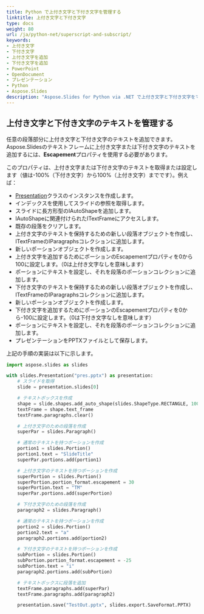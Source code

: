 ```yaml
---
title: Python で上付き文字と下付き文字を管理する
linktitle: 上付き文字と下付き文字
type: docs
weight: 80
url: /ja/python-net/superscript-and-subscript/
keywords:
- 上付き文字
- 下付き文字
- 上付き文字を追加
- 下付き文字を追加
- PowerPoint
- OpenDocument
- プレゼンテーション
- Python
- Aspose.Slides
description: "Aspose.Slides for Python via .NET で上付き文字と下付き文字をマスターし、プロフェッショナルなテキスト書式設定でプレゼンテーションを最大限に引き立てましょう。"
---
```


## **上付き文字と下付き文字のテキストを管理する**
任意の段落部分に上付き文字と下付き文字のテキストを追加できます。Aspose.Slidesのテキストフレームに上付き文字または下付き文字のテキストを追加するには、**Escapement**プロパティを使用する必要があります。

このプロパティは、上付き文字または下付き文字のテキストを取得または設定します（値は-100%（下付き文字）から100%（上付き文字）までです）。例えば：

- [Presentation](https://reference.aspose.com/slides/python-net/aspose.slides/presentation/)クラスのインスタンスを作成します。
- インデックスを使用してスライドの参照を取得します。
- スライドに長方形型のIAutoShapeを追加します。
- IAutoShapeに関連付けられたITextFrameにアクセスします。
- 既存の段落をクリアします。
- 上付き文字のテキストを保持するための新しい段落オブジェクトを作成し、ITextFrameのIParagraphsコレクションに追加します。
- 新しいポーションオブジェクトを作成します。
- 上付き文字を追加するためにポーションのEscapementプロパティを0から100に設定します。（0は上付き文字なしを意味します）
- ポーションにテキストを設定し、それを段落のポーションコレクションに追加します。
- 下付き文字のテキストを保持するための新しい段落オブジェクトを作成し、ITextFrameのIParagraphsコレクションに追加します。
- 新しいポーションオブジェクトを作成します。
- 下付き文字を追加するためにポーションのEscapementプロパティを0から-100に設定します。（0は下付き文字なしを意味します）
- ポーションにテキストを設定し、それを段落のポーションコレクションに追加します。
- プレゼンテーションをPPTXファイルとして保存します。

上記の手順の実装は以下に示します。

```py
import aspose.slides as slides

with slides.Presentation("pres.pptx") as presentation:
    # スライドを取得
    slide = presentation.slides[0]

    # テキストボックスを作成
    shape = slide.shapes.add_auto_shape(slides.ShapeType.RECTANGLE, 100, 100, 200, 100)
    textFrame = shape.text_frame
    textFrame.paragraphs.clear()

    # 上付き文字のための段落を作成
    superPar = slides.Paragraph()

    # 通常のテキストを持つポーションを作成
    portion1 = slides.Portion()
    portion1.text = "SlideTitle"
    superPar.portions.add(portion1)

    # 上付き文字のテキストを持つポーションを作成
    superPortion = slides.Portion()
    superPortion.portion_format.escapement = 30
    superPortion.text = "TM"
    superPar.portions.add(superPortion)

    # 下付き文字のための段落を作成
    paragraph2 = slides.Paragraph()

    # 通常のテキストを持つポーションを作成
    portion2 = slides.Portion()
    portion2.text = "a"
    paragraph2.portions.add(portion2)

    # 下付き文字のテキストを持つポーションを作成
    subPortion = slides.Portion()
    subPortion.portion_format.escapement = -25
    subPortion.text = "i"
    paragraph2.portions.add(subPortion)

    # テキストボックスに段落を追加
    textFrame.paragraphs.add(superPar)
    textFrame.paragraphs.add(paragraph2)

    presentation.save("TestOut.pptx", slides.export.SaveFormat.PPTX)
```